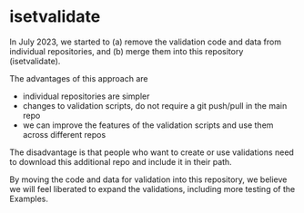 # isetvalidate
In July 2023, we started to (a) remove the validation code and data from individual repositories, and (b) merge them into this repository (isetvalidate).

The advantages of this approach are

  * individual repositories are simpler
  * changes to validation scripts, do not require a git push/pull in the main repo
  * we can improve the features of the validation scripts and use them across different repos

The disadvantage is that people who want to create or use validations need to download this additional repo and include it in their path.

By moving the code and data for validation into this repository, we believe we will feel liberated to expand the validations, including more testing of the Examples. 

